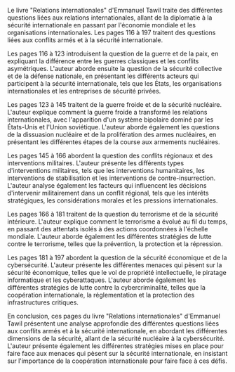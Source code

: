 Le livre "Relations internationales" d'Emmanuel Tawil traite des différentes questions liées aux relations internationales, allant de la diplomatie à la sécurité internationale en passant par l'économie mondiale et les organisations internationales. Les pages 116 à 197 traitent des questions liées aux conflits armés et à la sécurité internationale.

Les pages 116 à 123 introduisent la question de la guerre et de la paix, en expliquant la différence entre les guerres classiques et les conflits asymétriques. L'auteur aborde ensuite la question de la sécurité collective et de la défense nationale, en présentant les différents acteurs qui participent à la sécurité internationale, tels que les États, les organisations internationales et les entreprises de sécurité privées.

Les pages 123 à 145 traitent de la guerre froide et de la sécurité nucléaire. L'auteur explique comment la guerre froide a transformé les relations internationales, avec l'apparition d'un système bipolaire dominé par les États-Unis et l'Union soviétique. L'auteur aborde également les questions de la dissuasion nucléaire et de la prolifération des armes nucléaires, en présentant les différentes étapes de la course aux armements nucléaires.

Les pages 145 à 166 abordent la question des conflits régionaux et des interventions militaires. L'auteur présente les différents types d'interventions militaires, tels que les interventions humanitaires, les interventions de stabilisation et les interventions de contre-insurrection. L'auteur analyse également les facteurs qui influencent les décisions d'intervenir militairement dans un conflit régional, tels que les intérêts stratégiques, les considérations morales et les pressions internationales.

Les pages 166 à 181 traitent de la question du terrorisme et de la sécurité intérieure. L'auteur explique comment le terrorisme a évolué au fil du temps, en passant des attentats isolés à des actions coordonnées à l'échelle mondiale. L'auteur aborde également les différentes stratégies de lutte contre le terrorisme, telles que la prévention, la protection et la répression.

Les pages 181 à 197 abordent la question de la sécurité économique et de la cybersécurité. L'auteur présente les différentes menaces qui pèsent sur la sécurité économique, telles que le vol de propriété intellectuelle, le piratage informatique et les cyberattaques. L'auteur aborde également les différentes stratégies de lutte contre la cybercriminalité, telles que la coopération internationale, la réglementation et la protection des infrastructures critiques.

En conclusion, ces pages du livre "Relations internationales" d'Emmanuel Tawil présentent une analyse approfondie des différentes questions liées aux conflits armés et à la sécurité internationale, en abordant les différentes dimensions de la sécurité, allant de la sécurité nucléaire à la cybersécurité. L'auteur présente également les différentes stratégies mises en place pour faire face aux menaces qui pèsent sur la sécurité internationale, en insistant sur l'importance de la coopération internationale pour faire face à ces défis.